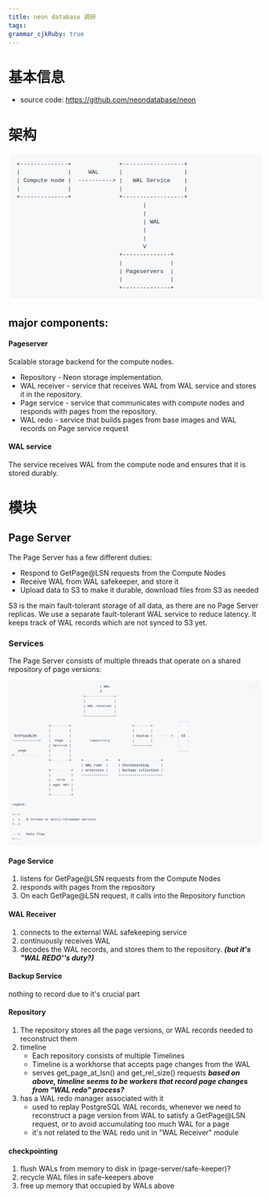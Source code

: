 ```yaml
---
title: neon database 调研
tags: 
grammar_cjkRuby: true
---
```

# 基本信息
- source code: https://github.com/neondatabase/neon

# 架构

![enter description here](./images/Screenshot_from_2022-11-04_13-09-03.png)


## major components:
#### Pageserver

Scalable storage backend for the compute nodes.

 - Repository - Neon storage implementation.
 - WAL receiver - service that receives WAL from WAL service and stores it in the repository.
 - Page service - service that communicates with compute nodes and responds with pages from the repository.
 - WAL redo - service that builds pages from base images and WAL records on Page service request

#### WAL service

The service receives WAL from the compute node and ensures that it is stored durably.


# 模块

## Page Server

The Page Server has a few different duties:

 - Respond to GetPage@LSN requests from the Compute Nodes
 - Receive WAL from WAL safekeeper, and store it
 - Upload data to S3 to make it durable, download files from S3 as needed

S3 is the main fault-tolerant storage of all data, as there are no Page Server replicas. We use a separate fault-tolerant WAL service to reduce latency. It keeps track of WAL records which are not synced to S3 yet.


### Services

The Page Server consists of multiple threads that operate on a shared repository of page versions:

![enter description here](./images/Screenshot_from_2022-11-04_13-12-27.png)
#### Page Service

 1. listens for GetPage@LSN requests from the Compute Nodes
 2. responds with pages from the repository
 3. On each GetPage@LSN request, it calls into the Repository function


#### WAL Receiver

 1. connects to the external WAL safekeeping service
 2. continuously receives WAL
 3. decodes the WAL records, and stores them to the repository. ***(but it's "WAL REDO''s duty?)***

#### Backup Service
nothing to record due to it's crucial part

#### Repository
1. The repository stores all the page versions, or WAL records needed to reconstruct them
2. timeline
	- Each repository consists of multiple Timelines
	- Timeline is a workhorse that accepts page changes from the WAL
	- serves get_page_at_lsn() and get_rel_size() requests
    ***based on above, timeline seems to be workers that record page changes from "WAL redo" process?***
3.  has a WAL redo manager associated with it
	- used to replay PostgreSQL WAL records, whenever we need to reconstruct a page version from WAL to satisfy a GetPage@LSN request, or to avoid accumulating too much WAL for a page
	- it's not related to the WAL redo unit in "WAL Receiver" module

 
#### checkpointing
1. flush WALs from memory to disk in (page-server/safe-keeper)?
2. recycle WAL files in safe-keepers above
3. free up memory that occupied by WALs above

